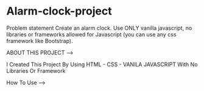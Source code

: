 # Alarm-clock-project
Problem statement
Create an alarm clock. Use ONLY vanilla javascript, no libraries or frameworks allowed for Javascript (you can use any css framework like Bootstrap).

ABOUT THIS PROJECT -->

I Created This Project By Using HTML - CSS - VANILA JAVASCRIPT With No Libraries Or Framework

How To Use -->


